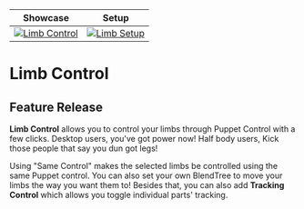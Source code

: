 Showcase             |  Setup
:-------------------------:|:-------------------------:
[![Limb Control](https://img.youtube.com/vi/eJMprLDaUJI/0.jpg)](https://youtu.be/eJMprLDaUJI)    |  [![Limb Setup](https://img.youtube.com/vi/BbhiZaY9-Ns/0.jpg)](https://youtu.be/BbhiZaY9-Ns) 

# Limb Control  

<b>Feature Release</b>
--------------------
<b>Limb Control</b> allows you to control your limbs through Puppet Control with a few clicks.
Desktop users, you've got power now! Half body users, Kick those people that say you dun got legs!

Using "Same Control" makes the selected limbs be controlled using the same Puppet control.
You can also set your own BlendTree to move your limbs the way you want them to!
Besides that, you can also add <b>Tracking Control</b> which allows you toggle individual parts' tracking.
